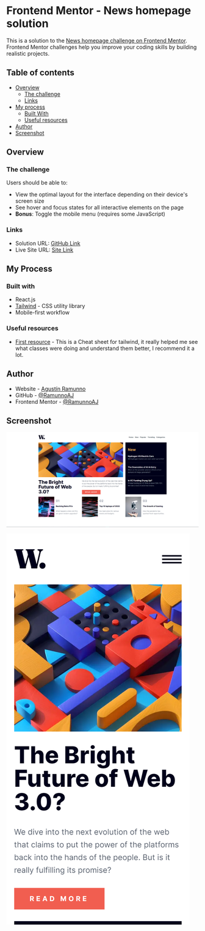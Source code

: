 # Frontend Mentor - News homepage solution

This is a solution to the [News homepage challenge on Frontend Mentor](https://www.frontendmentor.io/challenges/news-homepage-H6SWTa1MFl). Frontend Mentor challenges help you improve your coding skills by building realistic projects.

## Table of contents

- [Overview](#overview)
  - [The challenge](#the-challenge)
  - [Links](#links)
- [My process](#my-process)
  - [Built With](#built-with)
  - [Useful resources](#useful-resources)
- [Author](#author)
- [Screenshot](#screenshot)

## Overview

### The challenge

Users should be able to:

- View the optimal layout for the interface depending on their device's screen size
- See hover and focus states for all interactive elements on the page
- **Bonus**: Toggle the mobile menu (requires some JavaScript)

### Links

- Solution URL: [GitHub Link](https://github.com/RamunnoAJ/fem-news-homepage)
- Live Site URL: [Site Link](https://ramunnoaj.github.io/fem-news-homepage/)

## My Process

### Built with

- React.js
- [Tailwind](https://tailwindcss.com) - CSS utility library
- Mobile-first workflow

### Useful resources

- [First resource](https://nerdcave.com/tailwind-cheat-sheet) - This is a Cheat sheet for tailwind, it really helped me see what classes were doing and understand them better, I recommend it a lot.

## Author

- Website - [Agustín Ramunno](https://ramunnoaj.github.io/my-portfolio/)
- GitHub - [@RamunnoAJ](https://github.com/RamunnoAJ)
- Frontend Mentor - [@RamunnoAJ](https://www.frontendmentor.io/profile/RamunnoAJ)

## Screenshot

![Desktop view](./public/images/desktop-view.png)

![Mobile view 1](./public/images/mobile-view-1.png)
